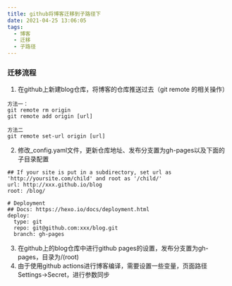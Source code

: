 ```yaml
---
title: github将博客迁移到子路径下
date: 2021-04-25 13:06:05
tags:
  - 博客
  - 迁移
  - 子路径
---
```


### 迁移流程
1. 在github上新建blog仓库，将博客的仓库推送过去（git remote 的相关操作）
```shell
方法一：
git remote rm origin
git remote add origin [url]

方法二
git remote set-url origin [url]
```
2. 修改_config.yaml文件，更新仓库地址、发布分支置为gh-pages以及下面的子目录配置
```shell
## If your site is put in a subdirectory, set url as 'http://yoursite.com/child' and root as '/child/'
url: http://xxx.github.io/blog
root: /blog/

# Deployment
## Docs: https://hexo.io/docs/deployment.html
deploy:
  type: git
  repo: git@github.com:xxx/blog.git
  branch: gh-pages
```
3. 在github上的blog仓库中进行github pages的设置，发布分支置为gh-pages，目录为/(root)
4. 由于使用github actions进行博客编译，需要设置一些变量，页面路径Settings->Secret，进行参数同步
